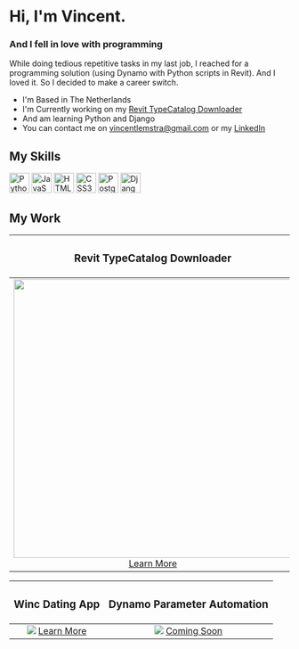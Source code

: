 # Hi, I'm Vincent.

### And I fell in love with programming

While doing tedious repetitive tasks in my last job, I reached for a programming solution (using Dynamo with Python scripts in Revit). And I loved it. So I decided to make a career switch.

* I'm Based in The Netherlands
* I'm Currently working on my [Revit TypeCatalog Downloader](https://github.com/vincentlemstra/revit_downloader)
* And am learning Python and Django
* You can contact me on [vincentlemstra@gmail.com](mailto:vincentlemstra@gmail.com) or my [LinkedIn](https://www.linkedin.com/in/vincent-lemstra/)

## My Skills

<p align="left">
<a href="https://www.python.org/" target="_blank" rel="noreferrer"><img src="https://raw.githubusercontent.com/danielcranney/readme-generator/main/public/icons/skills/python-colored.svg" width="36" height="36" alt="Python" /></a>
<a href="https://developer.mozilla.org/en-US/docs/Web/JavaScript" target="_blank" rel="noreferrer"><img src="https://raw.githubusercontent.com/danielcranney/readme-generator/main/public/icons/skills/javascript-colored.svg" width="36" height="36" alt="JavaScript" /></a>
<a href="https://developer.mozilla.org/en-US/docs/Glossary/HTML5" target="_blank" rel="noreferrer"><img src="https://raw.githubusercontent.com/danielcranney/readme-generator/main/public/icons/skills/html5-colored.svg" width="36" height="36" alt="HTML5" /></a>
<a href="https://www.w3.org/TR/CSS/#css" target="_blank" rel="noreferrer"><img src="https://raw.githubusercontent.com/danielcranney/readme-generator/main/public/icons/skills/css3-colored.svg" width="36" height="36" alt="CSS3" /></a>
<a href="https://www.postgresql.org/" target="_blank" rel="noreferrer"><img src="https://raw.githubusercontent.com/danielcranney/readme-generator/main/public/icons/skills/postgresql-colored.svg" width="36" height="36" alt="PostgreSQL" /></a>
<a href="https://www.djangoproject.com/" target="_blank" rel="noreferrer"><img src="https://raw.githubusercontent.com/danielcranney/readme-generator/main/public/icons/skills/django-colored.svg" width="36" height="36" alt="Django" /></a>
</p>

## My Work

| <h3>Revit TypeCatalog Downloader</h3> | <h3>Dynamo Parameter Automation</h3> | 
| :-: | :-: |
| <img src="https://user-images.githubusercontent.com/22345585/191067470-579e4f73-8105-4e9b-9195-121bd259d14e.png" width="500"> <a href="https://github.com/vincentlemstra/revit_downloader">Learn More</a> | <img src="https://user-images.githubusercontent.com/22345585/191077221-aede3a3f-929d-4918-b887-7d61609daef1.png" width="500"> <a href="">Coming Soon</a> |

| <h3>Winc Dating App</h3> | <h3>Dynamo Parameter Automation</h3> | 
| :-: | :-: |
| <img src="https://user-images.githubusercontent.com/22345585/191067470-579e4f73-8105-4e9b-9195-121bd259d14e.png"> <a href="https://github.com/vincentlemstra/winc_dating_app">Learn More</a> | <img src="https://user-images.githubusercontent.com/22345585/191067470-579e4f73-8105-4e9b-9195-121bd259d14e.png"> <a href="">Coming Soon</a> |
